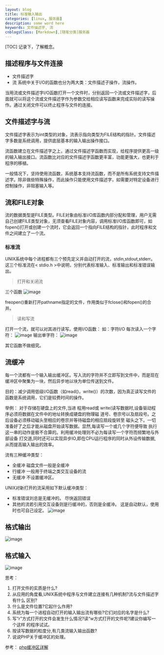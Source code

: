 ```yaml
---
layout: blog
title: 标准输入输出
categories: [linux, 服务器]
description: some word here
keywords: 文件描述字, 流
cnblogsClass: [Markdown],[随笔分类]服务器
---
```


[TOC]
记录下，了解概念。
## 描述程序与文件连接
- 文件描述字
- 流
系统中关于I/O的函数也分为两大类：文件描述子操作，流操作。

当用流或文件描述字I/O函数打开一个文件时，分别返回一个流或文件描述字，后面就可以将这个流或文件描述字作为参数交给相应读写函数来完成实际的读写操作。通过关闭文件可以终止程序与文件的连接。

## 文件描述字与流
文件描述字表示为int类型的对象，流表示指向类型为FILE结构的指针。文件描述字多数是系统调用，提供底层基本的输入输出操作接口。

流函数建立在文件描述字之上，通过文件描述字函数而实现，给程序提供更高一级的输入输出接口。流函数比对应的文件描述字函数更丰富，功能更强大，也更利于程序的移植。

一般情况下，坚持使用流函数，系统基本支持流函数，而不是所有系统支持文件描述字。除非做些特殊操作，而此操作只能使用文件描述字，如需要对特定设备进行控制操作，非阻塞输入等。

## 流和FILE对象
流的数据类型是FILE类型。FILE对象由标准I/O库函数内部分配和管理，用户无需自己创建FILE类型对象，无须查看FILE对象内容，调用标准I/O库函数即可，如fopen()打开或创建一个流时，它会返回一个指向FILE结构的指针，此时程序和文件之间建立了一个流。

### 标准流
UNIX系统中每个进程都有三个预先定义并自动打开的流，stdin,stdout,stderr。这三个标准流在< stdio.h >中说明，分别代表标准输入、标准输出和标准错误输出。

> 打开和关闭流

三个函数
![image](https://note.youdao.com/yws/res/42707/WEBRESOURCE2ab8a30c5322aa9de14d2070d5cf9bd4)

freopen()重新打开pathname指定的文件，作用类似于fclose()和fopen()的合并。

> 读和写流

打开一个流，就可以对其进行读写。使用I/O函数：
如：字符I/O
每次读入一个字符：
![image](https://note.youdao.com/yws/res/42725/WEBRESOURCE630a678743526d5c930abd495602167a)
输出单字符：
![image](https://note.youdao.com/yws/res/42735/WEBRESOURCEbdad376541034e584d5e1522700cfac2)

其它函数不做细究。

## 流缓冲
每一个流都有一个输入输出缓冲区。写入流的字符并不立即写到文件中，而是现在缓冲区中聚集为一块，然后异步地以块为单位传送到文件。

目的：减少调用低级I/O函数（如read()，write()）的次数，因为真正读写文件的函数是系统调用，它们是较费时间的操作。

举例：
对于存储在硬盘上的文件,当进
程用read或 write(读写数据时,设备驱动程序必须将数据在文件中的地址转换成硬盘的物理磁
道号、卷宗号以及扇段号。之后设备必须移动磁头至相应的卷宗并等待磁盘的相应扇段旋转至
磁头之下。一切准备好了之后才能从磁盘开始读写数据。显然,每读写一个或几个字符便导致
执行这一串的动作是极不合算的。利用缓冲处理则不必为每读写一个字符而频繁地与外部设备
打交道,同时还可以实现异步IO,即在CPU运行程序的同时从外设传输数据,从而提高输入输出的效率。

流有三种缓冲类型：
- 全缓冲  磁盘文件一般是全缓冲
- 行缓冲  一般用于终端之类交互设备的流
- 无缓冲  不设置缓冲区。

UNIX对新打开的流采用如下默认缓冲类型：
- 标准错误刘总是无缓冲的。   尽快返回错误
- 其他的流若引用交互设备则是行缓冲的，否则是全缓冲。
这是自动默认，使用时也可自己设定。
![image](https://note.youdao.com/yws/res/42801/WEBRESOURCEa41493d4da93347314cbf40f4ada390a)

## 格式输出
![image](https://note.youdao.com/yws/res/42809/WEBRESOURCE5219afbfa5edca10791945265dc79f50)

## 格式输入
![image](https://note.youdao.com/yws/res/42814/WEBRESOURCE4e337d11e79bc745c21d037611e23167)

思考：
1. 打开文件的实质是什么?
2. 从应用的角度看,UNIX系统中程序与文件建立连接有几种机制?流与文件描述字有什么
区别?
3. 什么是文件位置?它起什么作用?
4. 系统为每一个进程自动打开的输入输出流有哪些?它们对应的名字是什么?
5. 写“r”方式打开的文件会发生什么情况?读“w方式打开的文件呢?建议你编写一个这样
的程序试试。
6. 按读写数据的粒度分,有几类流输入输出函数?
7. 说说PHP关于缓冲区的处理。

参考：
[php缓冲区详解](https://www.cnblogs.com/lq527/p/6228885.html)
